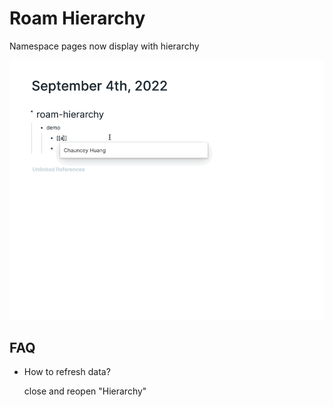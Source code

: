 # Roam Hierarchy 

Namespace pages now display with hierarchy

![](https://github.com/dive2Pro/roam-hierarchy/blob/main/Hierarchy%20demo.gif)


## FAQ

- How to refresh data?
  
  close and reopen "Hierarchy"


